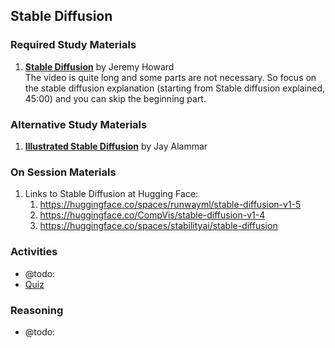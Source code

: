 ## Stable Diffusion

### Required Study Materials

1. **[Stable Diffusion](https://www.youtube.com/watch?v=_7rMfsA24Ls&ab_channel=JeremyHoward)** by Jeremy Howard  <Br>
   The video is quite long and some parts are not necessary. So focus on the stable diffusion explanation (starting from Stable diffusion explained, 45:00) and you can skip the beginning part.

### Alternative Study Materials
1. **[Illustrated Stable Diffusion](https://jalammar.github.io/illustrated-stable-diffusion/)** by Jay Alammar

### On Session Materials
1. Links to Stable Diffusion at Hugging Face:
    1. https://huggingface.co/spaces/runwayml/stable-diffusion-v1-5
    2. https://huggingface.co/CompVis/stable-diffusion-v1-4
    3. https://huggingface.co/spaces/stabilityai/stable-diffusion

### Activities

* @todo:
* [Quiz](https://www.irozhlas.cz/veda-technologie/fotografie-obrazky-umela-inteligence-aplikace-rozdil_2304050600_pik)
  
### Reasoning

* @todo: 

